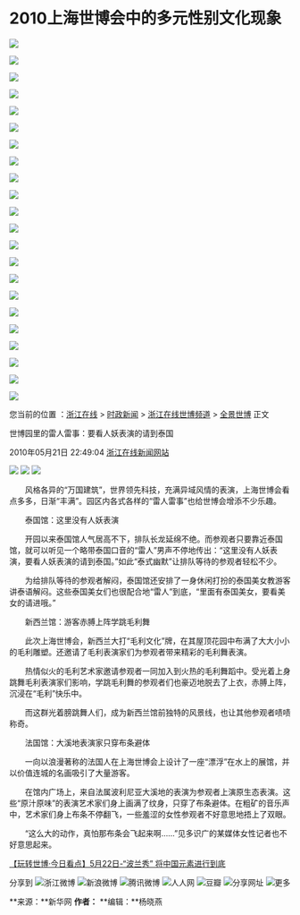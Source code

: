 # 2010上海世博会中的多元性别文化现象

![](/05china/expo/images/02.jpg)

![](/05china/expo/images/04.jpg)

![](/05china/expo/images/05.jpg)

![](/05china/expo/images/04.jpg)

![](/05china/expo/images/06.jpg)

![](/05china/expo/images/04.jpg)

![](/05china/expo/images/07.jpg)

![](/05china/expo/images/04.jpg)

![](/05china/expo/images/28.jpg)

![](/05china/expo/images/29.jpg)

![](/05china/expo/images/28.jpg)

![](/05china/expo/images/29.jpg)

![](/05china/expo/images/28.jpg)

![](/05china/expo/images/29.jpg)

[![](http://img.zjolcdn.com/pic/0/03/95/76/3957641_693050.jpg)](http://china.zjol.com.cn/system/2010/10/02/016976132.shtml)

[![](http://img.zjolcdn.com/pic/0/04/00/83/4008309_363506.jpg)](http://china.zjol.com.cn/system/2010/10/31/017050193.shtml)

[![](http://img.zjolcdn.com/pic/0/03/99/51/3995183_715907.jpg)](http://china.zjol.com.cn/system/2010/10/25/017030270.shtml)

[![](http://img.zjolcdn.com/pic/0/03/99/51/3995117_734192.jpg)](http://china.zjol.com.cn/system/2010/10/25/017030158.shtml)

[![](/05china/expo/images/36.jpg)](/05china/expo/pw/)

[![](/05china/expo/images/35.jpg)](/05china/expo/sbsp/)

[![](/05china/expo/images/37.jpg)](/05china/expo/cx/)

[![](/05china/expo/images/38.jpg)](/05china/expo/cyzs/)

您当前的位置 ：[浙江在线](http://www.zjol.com.cn/) > [时政新闻](http://china.zjol.com.cn/) > [浙江在线世博频道](http://china.zjol.com.cn/expo/) > [全景世博](http://china.zjol.com.cn/expo/yw/) 正文

世博园里的雷人雷事：要看人妖表演的请到泰国

2010年05月21日 22:49:04 [浙江在线新闻网站](http://www.zjol.com.cn/)

[![](http://img.zjolcdn.com/pic/0/02/23/02/2230242_970746.gif)](http://news.zjol.com.cn/) [![](http://img.zjolcdn.com/pic/0/02/23/02/2230243_322454.gif)](http://news.zjol.com.cn/08ms/index.shtml) [![](http://img.zjolcdn.com/pic/0/03/16/02/3160215_527755.jpg)](http://showbbs.zjol.com.cn/)

　　风格各异的“万国建筑”，世界领先科技，充满异域风情的表演，上海世博会看点多多，日渐“丰满”。园区内各式各样的“雷人雷事”也给世博会增添不少乐趣。

　　泰国馆：这里没有人妖表演

　　开园以来泰国馆人气居高不下，排队长龙延绵不绝。而参观者只要靠近泰国馆，就可以听见一个略带泰国口音的“雷人”男声不停地传出：“这里没有人妖表演，要看人妖表演的请到泰国。”如此“泰式幽默”让排队等待的参观者轻松不少。

　　为给排队等待的参观者解闷，泰国馆还安排了一身休闲打扮的泰国美女教游客讲泰语解闷。这些泰国美女们也很配合地“雷人”到底，“里面有泰国美女，要看美女的请进哦。”

　　新西兰馆：游客赤膊上阵学跳毛利舞

　　此次上海世博会，新西兰大打“毛利文化”牌，在其屋顶花园中布满了大大小小的毛利雕塑。还邀请了毛利表演家们为参观者带来精彩的毛利舞表演。

　　热情似火的毛利艺术家邀请参观者一同加入到火热的毛利舞蹈中。受光着上身跳舞毛利表演家们影响，学跳毛利舞的参观者们也豪迈地脱去了上衣，赤膊上阵，沉浸在“毛利”快乐中。

　　而这群光着膀跳舞人们，成为新西兰馆前独特的风景线，也让其他参观者啧啧称奇。

　　法国馆：大溪地表演家只穿布条避体

　　一向以浪漫著称的法国人在上海世博会上设计了一座“漂浮”在水上的展馆，并以价值连城的名画吸引了大量游客。

　　在馆内广场上，来自法属波利尼亚大溪地的表演为参观者上演原生态表演。这些“原汁原味”的表演艺术家们身上画满了纹身，只穿了布条避体。在粗矿的音乐声中，艺术家们身上布条不停翻飞，一些羞涩的女性参观者不好意思地捂上了双眼。

　　“这么大的动作，真怕那布条会飞起来啊……”见多识广的某媒体女性记者也不好意思起来。

[【玩转世博·今日看点】5月22日-“波兰秀” 将中国元素进行到底](http://china.zjol.com.cn/system/2010/05/22/016629229.shtml)

分享到 ![](http://www.zjol.com.cn/wl/images/ico/zjol.png)浙江微博 ![](http://www.zjol.com.cn/wl/images/ico/sinaminiblog.png)新浪微博 ![](http://www.zjol.com.cn/wl/images/ico/qqmb.png)腾讯微博 ![](http://www.zjol.com.cn/wl/images/ico/renren.gif)人人网 ![](http://www.zjol.com.cn/wl/images/ico/douban.png)豆瓣 ![](http://www.zjol.com.cn/wl/images/ico/clipboard.png)分享网址 ![](http://www.zjol.com.cn/wl/images/ico/more.png)更多

**来源：**新华网 **作者：** **编辑：**杨晓燕
